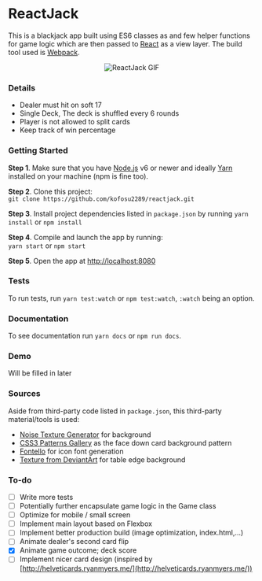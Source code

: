 # ReactJack

This is a blackjack app built using ES6 classes as and few helper functions for game logic which are then passed to [React](https://facebook.github.io/react/) as a view layer. The build tool used is [Webpack](https://webpack.github.io/).

<p align="center">
    <img src="https://media.giphy.com/media/3ohzdQUcLBMpfxdAe4/giphy.gif" alt="ReactJack GIF">
</p>

### Details 
- Dealer must hit on soft 17
- Single Deck, The deck is shuffled every 6 rounds
- Player is not allowed to split cards
- Keep track of win percentage

### Getting Started
**Step 1**. Make sure that you have [Node.js](https://nodesjs.org) v6 or newer and ideally [Yarn](https://yarnpkg.com) installed on your machine (npm is fine too).

**Step 2**. Clone this project: <br />
 `git clone https://github.com/kofosu2289/reactjack.git`

**Step 3**. Install project dependencies listed in `package.json` by running `yarn install` or `npm install`

**Step 4**. Compile and launch the app by running: <br />
`yarn start` or `npm start`

**Step 5**. Open the app at [http://localhost:8080](http://localhost:8080)

### Tests
To run tests, run `yarn test:watch` or `npm test:watch`, `:watch` being an option.

### Documentation
To see documentation run `yarn docs` or `npm run docs`.

### Demo
Will be filled in later

### Sources
Aside from third-party code listed in `package.json`, this third-party material/tools is used:

- [Noise Texture Generator](http://www.noisetexturegenerator.com/) for background
- [CSS3 Patterns Gallery](http://lea.verou.me/css3patterns/#argyl) as the face down card background pattern
- [Fontello](fontello.com) for icon font generation
- [Texture from DeviantArt](http://nortago.deviantart.com/art/Bg-Texture-wood-38841113) for table edge background

### To-do
- [ ] Write more tests
- [ ] Potentially further encapsulate game logic in the Game class
- [ ] Optimize for mobile / small screen
- [ ] Implement main layout based on Flexbox
- [ ] Implement better production build (image optimization, index.html,...)
- [ ] Animate dealer's second card flip
- [x] Animate game outcome; deck score
- [ ] Implement nicer card design (inspired by [http://helveticards.ryanmyers.me/](http://helveticards.ryanmyers.me/))